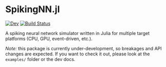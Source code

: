 # SpikingNN.jl

[![Dev](https://img.shields.io/badge/docs-dev-blue.svg)](https://russelljjarvis.github.io/SpikingNN.jl/dev)
[![Build Status](https://github.com/russelljjarvis/SpikingNN.jl/workflows/CI/badge.svg)](https://github.com/russelljjarvis/SpikingNN.jl/actions)

A spiking neural network simulator written in Julia for multiple target platforms (CPU, GPU, event-driven, etc.).

*Note:* this package is currently under-development, so breakages and API changes are expected. If you want to check it out, please look at the `examples/` folder or the dev docs.
